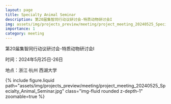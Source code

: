 ```yaml
---
layout: page
title: Specialty Animal Seminar
description: 第20届集智同行动议研讨会-特质动物研讨会I
img: assets/img/projects_preview/meeting/project_meeting_20240525_Specialty_Animal_Seminar.jpg
importance: 1
category: meeting
---
```


第20届集智同行动议研讨会-特质动物研讨会I

时间：2024年5月25日-26日

地点：浙江·杭州 西湖大学

<div class="row mt-3">
    <div class="col-sm mt-3 mt-md-0">
        {% include figure.liquid path="assets/img/projects_preview/meeting/project_meeting_20240525_Specialty_Animal_Seminar.jpg" class="img-fluid rounded z-depth-1" zoomable=true %}
    </div>
</div>